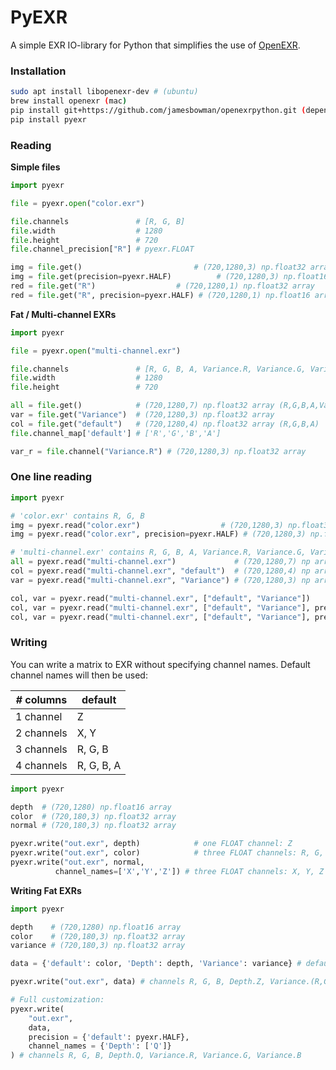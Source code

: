 
# PyEXR

A simple EXR IO-library for Python that simplifies the use of [OpenEXR](https://github.com/jamesbowman/openexrpython).

### Installation

~~~bash
sudo apt install libopenexr-dev # (ubuntu)
brew install openexr (mac)
pip install git+https://github.com/jamesbowman/openexrpython.git (dependency) # or try `conda install -c conda-forge openexr-python`
pip install pyexr
~~~

### Reading

__Simple files__

~~~python
import pyexr

file = pyexr.open("color.exr")

file.channels               # [R, G, B]
file.width                  # 1280
file.height                 # 720
file.channel_precision["R"] # pyexr.FLOAT

img = file.get()                         # (720,1280,3) np.float32 array
img = file.get(precision=pyexr.HALF)          # (720,1280,3) np.float16 array
red = file.get("R")                  # (720,1280,1) np.float32 array
red = file.get("R", precision=pyexr.HALF) # (720,1280,1) np.float16 array

~~~


__Fat / Multi-channel EXRs__

~~~python
import pyexr

file = pyexr.open("multi-channel.exr")

file.channels               # [R, G, B, A, Variance.R, Variance.G, Variance.B]
file.width                  # 1280
file.height                 # 720

all = file.get()            # (720,1280,7) np.float32 array (R,G,B,A,Var..)
var = file.get("Variance")  # (720,1280,3) np.float32 array
col = file.get("default")   # (720,1280,4) np.float32 array (R,G,B,A)
file.channel_map['default'] # ['R','G','B','A']

var_r = file.channel("Variance.R") # (720,1280,3) np.float32 array
~~~


### One line reading

~~~python
import pyexr

# 'color.exr' contains R, G, B
img = pyexr.read("color.exr")                  # (720,1280,3) np.float32 array
img = pyexr.read("color.exr", precision=pyexr.HALF) # (720,1280,3) np.float16 array

# 'multi-channel.exr' contains R, G, B, A, Variance.R, Variance.G, Variance.B
all = pyexr.read("multi-channel.exr")             # (720,1280,7) np array
col = pyexr.read("multi-channel.exr", "default")  # (720,1280,4) np array
var = pyexr.read("multi-channel.exr", "Variance") # (720,1280,3) np array

col, var = pyexr.read("multi-channel.exr", ["default", "Variance"])
col, var = pyexr.read("multi-channel.exr", ["default", "Variance"], precision=pyexr.HALF)
col, var = pyexr.read("multi-channel.exr", ["default", "Variance"], precision=[pyexr.HALF, pyexr.FLOAT])
~~~

### Writing

You can write a matrix to EXR without specifying channel names. Default channel names will then be used:

| *#* columns | default    |
| ----------- | ---------- |
| 1 channel   | Z          |
| 2 channels  | X, Y       |
| 3 channels  | R, G, B    |
| 4 channels  | R, G, B, A |


~~~python
import pyexr

depth  # (720,1280) np.float16 array
color  # (720,180,3) np.float32 array
normal # (720,180,3) np.float32 array

pyexr.write("out.exr", depth)            # one FLOAT channel: Z
pyexr.write("out.exr", color)            # three FLOAT channels: R, G, B
pyexr.write("out.exr", normal,
          channel_names=['X','Y','Z']) # three FLOAT channels: X, Y, Z

~~~

__Writing Fat EXRs__

~~~python
import pyexr

depth    # (720,1280) np.float16 array
color    # (720,180,3) np.float32 array
variance # (720,180,3) np.float32 array

data = {'default': color, 'Depth': depth, 'Variance': variance} # default is a reserved name

pyexr.write("out.exr", data) # channels R, G, B, Depth.Z, Variance.(R,G,B)

# Full customization:
pyexr.write(
    "out.exr",
    data,
    precision = {'default': pyexr.HALF},
    channel_names = {'Depth': ['Q']}
) # channels R, G, B, Depth.Q, Variance.R, Variance.G, Variance.B

~~~
